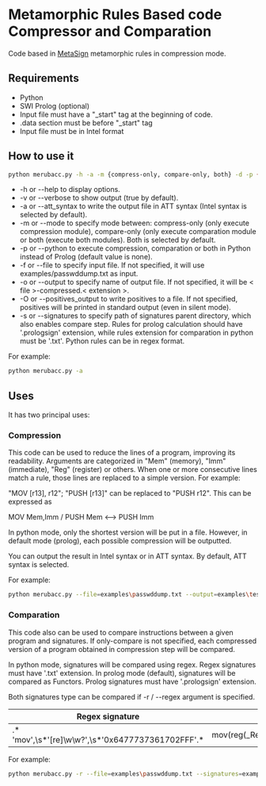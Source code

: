 # Metamorphic Rules Based code Compressor and Comparation

Code based in [MetaSign](https://github.com/LabSPY-univr/MetaSign) metamorphic rules in compression mode.

## Requirements

- Python
- SWI Prolog (optional)
- Input file must have a "_start" tag at the beginning of code.
- .data section must be before "_start" tag
- Input file must be in Intel format

## How to use it

```bash
python merubacc.py -h -a -m {compress-only, compare-only, both} -d -p {none,both,compression,comparation} -f file -o name -s signatures_path
```

- -h or --help to display options.
- -v or --verbose to show output (true by default).
- -a or --att_syntax to write the output file in ATT syntax (Intel syntax is selected by default).
- -m or --mode to specify mode between: compress-only (only execute compression module), compare-only (only execute
  comparation module or both (execute both modules). Both is selected by default.
- -p or --python to execute compression, comparation or both in Python instead of Prolog (default value is none).
- -f or --file to specify input file. If not specified, it will use examples/passwddump.txt as input.
- -o or --output to specify name of output file. If not specified, it will be < file >-compressed.< extension >.
- -O or --positives_output to write positives to a file. If not specified, positives will be printed in standard
  output (even in silent mode).
- -s or --signatures to specify path of signatures parent directory, which also enables compare step. Rules for prolog
  calculation should have '.prologsign' extension, while rules extension for comparation in python must be '.txt'.
  Python rules can be in regex format.

For example:

```bash
python merubacc.py -a
```

## Uses

It has two principal uses:

### Compression

This code can be used to reduce the lines of a program, improving its readability.
Arguments are categorized in "Mem" (memory), "Imm" (immediate), "Reg" (register) or others.
When one or more consecutive lines match a rule, those lines are replaced to a simple version. For example:

"MOV [r13], r12"; "PUSH [r13]" can be replaced to "PUSH r12". This can be expressed as

MOV Mem,Imm / PUSH Mem <--> PUSH Imm

In python mode, only the shortest version will be put in a file. However, in default mode (prolog), each possible
compression will be outputted.

You can output the result in Intel syntax or in ATT syntax. By default, ATT syntax is selected.

For example:

```bash
python merubacc.py --file=examples\passwddump.txt --output=examples\test.txt --mode=compress-only
```

### Comparation

This code also can be used to compare instructions between a given program and signatures. If only-compare is not
specified, each compressed version of a program obtained in compression step will be compared.

In python mode, signatures will be compared using regex. Regex signatures must have '.txt' extension.
In prolog mode (default), signatures will be compared as Functors. Prolog signatures must have '.prologsign' extension.

Both signatures type can be compared if -r / --regex argument is specified.

| Regex signature                                   | Prolog signature                         |
|---------------------------------------------------|------------------------------------------|
| .* 'mov',\s*'[re]\w\w?',\s*'0x6477737361702FFF'.* | mov(reg(_Reg),imm('0x6477737361702FFF')) |

For example:

```bash
python merubacc.py -r --file=examples\passwddump.txt --signatures=example_signatures/ --mode=compare-only
```
